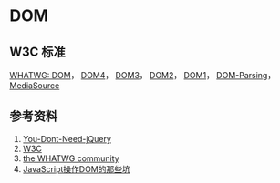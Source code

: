 # DOM

## W3C 标准
[WHATWG: DOM](https://dom.spec.whatwg.org/)，
[DOM4](https://www.w3.org/TR/dom/)，
[DOM3](https://www.w3.org/TR/DOM-Level-3-Core/)，
[DOM2](https://www.w3.org/TR/DOM-Level-2-Core/)，
[DOM1](https://www.w3.org/TR/REC-DOM-Level-1/)，
[DOM-Parsing](https://w3c.github.io/DOM-Parsing/)，
[MediaSource](https://www.w3.org/TR/2016/REC-media-source-20161117/)

## 参考资料
1. [You-Dont-Need-jQuery](https://github.com/oneuijs/You-Dont-Need-jQuery)
2. [W3C](https://www.w3.org/)
3. [the WHATWG community](https://whatwg.org/)
4. [JavaScript操作DOM的那些坑](https://segmentfault.com/a/1190000002650240)